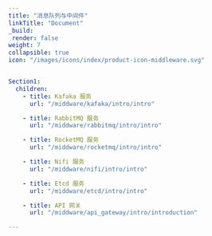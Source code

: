 ```yaml
---
title: "消息队列与中间件"
linkTitle: "Document"
_build:
 render: false 
weight: 7
collapsible: true
icon: "/images/icons/index/product-icon-middleware.svg"


Section1:
  children:
    - title: Kafaka 服务
      url: "/middware/kafaka/intro/intro"

    - title: RabbitMQ 服务
      url: "/middware/rabbitmq/intro/intro"

    - title: RocketMQ 服务
      url: "/middware/rocketmq/intro/intro"

    - title: Nifi 服务
      url: "/middware/nifi/intro/intro"

    - title: Etcd 服务
      url: "/middware/etcd/intro/intro"

    - title: API 网关
      url: "/middware/api_gateway/intro/introduction"

---
```

